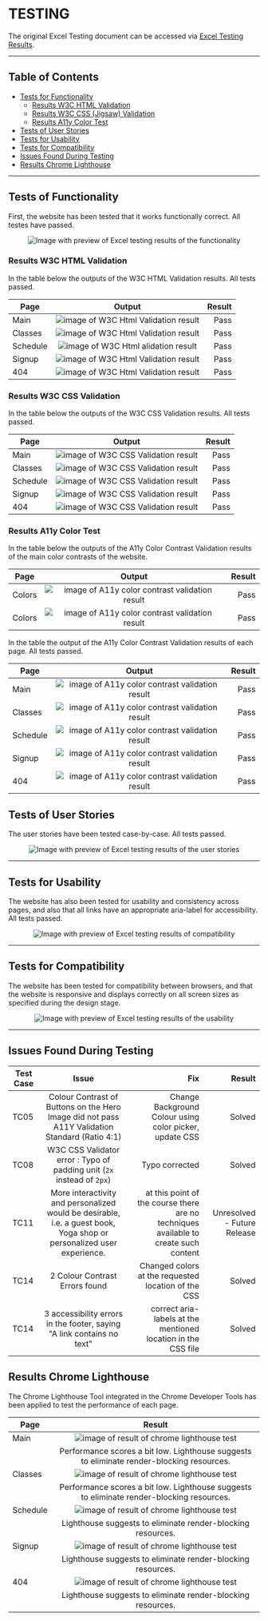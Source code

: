 # TESTING 
The original Excel Testing document can be accessed via [Excel Testing Results](/assets/testing/yoga-studio-test-results.csv).

-----

## Table of Contents 

- [Tests for Functionality ](#tests-of-functionality)
    - [Results W3C HTML Validation](#results-w3c-html-validation)
    - [Results W3C CSS (Jigsaw) Validation ](#results-w3c-css-validation)
    - [Results A11y Color Test](#results-a11y-color-test)
- [Tests of User Stories  ](#tests-of-user-stories)
- [Tests for Usability   ](#tests-for-usability)
- [Tests for Compatibility ](#tests-for-compatibility)
- [Issues Found During Testing ](#issues-found-during-testing)
- [Results Chrome Lighthouse ](#results-chrome-lighthouse)

-----

## Tests of Functionality 

First, the website has been tested that it works functionally correct. All testes have passed.

<p align="center">
<img src="assets/testing/summary-functional.png"
     alt="Image with preview of Excel testing results of the functionality"
     style="max-width:800px" >
</p>

### Results W3C HTML Validation

In the table below the outputs of the W3C HTML Validation results. All tests passed. 

| Page     | Output       | Result |
| -------- |:------------:| ------:|
| Main     | <img src="assets/testing/html-w3c-home.png" alt="image of W3C Html Validation result" >  | Pass   |
| Classes  |  <img src="assets/testing/html-w3c-classes.png" alt="image of W3C Html Validation result" >   | Pass   |
| Schedule |  <img src="assets/testing/html-w3c-schedule.png" alt="image of W3C Html alidation result" >  | Pass   |
| Signup   |  <img src="assets/testing/html-w3c-signup.png" alt="image of W3C Html Validation result" >  | Pass   |
| 404   |  <img src="assets/testing/html-w3c-404.png" alt="image of W3C Html Validation result" >  | Pass   |

### Results W3C CSS Validation

In the table below the outputs of the W3C CSS Validation results. All tests passed. 


| Page     | Output       | Result |
| -------- |:------------:| ------:|
| Main     | <img src="assets/testing/css-1.png" alt="image of W3C CSS Validation result" >  | Pass   |
| Classes  |  <img src="assets/testing/css-2.png" alt="image of W3C CSS Validation result" >   | Pass   |
| Schedule |  <img src="assets/testing/css-3.png" alt="image of W3C CSS Validation result" >  | Pass   |
| Signup   |  <img src="assets/testing/css-4.png" alt="image of W3C CSS Validation result" >  | Pass   |
| 404   |  <img src="assets/testing/css-404.png" alt="image of W3C CSS Validation result" >  | Pass   |

### Results A11y Color Test

In the table below the outputs of the A11y Color Contrast Validation results of the main color contrasts of the website.

| Page     | Output       | Result |
| -------- |:------------:| ------:|
| Colors   | <img src="assets/testing/colors-1.png" alt="image of A11y color contrast validation result" >  | Pass   |
| Colors  |  <img src="assets/testing/colors-2.png" alt="image of A11y color contrast validation result" >   | Pass   |


In the table the output of the A11y Color Contrast Validation results of each page. All tests passed. 

| Page     | Output       | Result |
| -------- |:------------:| ------:|
| Main   | <img src="assets/testing/color-test-home.png" alt="image of A11y color contrast validation result" >  | Pass   |
| Classes  |  <img src="assets/testing/color-test-classes.png" alt="image of A11y color contrast validation result" >   | Pass   |
| Schedule  |  <img src="assets/testing/color-test-schedule.png" alt="image of A11y color contrast validation result" >   | Pass   |
| Signup  |  <img src="assets/testing/color-test-signup.png" alt="image of A11y color contrast validation result" >   | Pass   |
| 404  |  <img src="assets/testing/color-test-404.png" alt="image of A11y color contrast validation result" >   | Pass   |

## Tests of User Stories 

The user stories have been tested case-by-case. All tests passed. 

<p align="center">
<img src="assets/testing/summary-user-stories.png"
     alt="Image with preview of Excel testing results of the user stories"
     style="max-width:800px" >
</p>

-----

## Tests for Usability 

The website has also been tested for usability and consistency across pages, and also that all links have an appropriate aria-label for accessibility. All tests passed. 

<p align="center">
<img src="assets/testing/summary-usability.png"
     alt="Image with preview of Excel testing results of compatibility"
     style="max-width:800px" >
</p>


-----

## Tests for Compatibility 

The website has been tested for compatibility between browsers, and that the website is responsive and displays correctly on all screen sizes as specified during the design stage. 

<p align="center">
<img src="assets/testing/summary-compatibility.png"
     alt="Image with preview of Excel testing results of the usability"
     style="max-width:800px" >
</p>

-----

## Issues Found During Testing 


| Test Case | Issue       | Fix |  Result |
| --------  |:------------:| ------:| ------:|
| TC05      |  Colour Contrast of Buttons on the Hero Image did not pass A11Y Validation Standard (Ratio 4:1)  | Change Background Colour using color picker, update CSS  |  Solved    |
| TC08      |  W3C CSS Validator error : Typo of padding unit (`2x` instead of `2px`) | Typo corrected    |  Solved   |
| TC11      | More interactivity and personalized would be desirable, i.e. a guest book, Yoga shop or personalized user experience.  |  at this point of the course there are no techniques available to create such content   |  Unresolved - Future Release   |
| TC14     |  2 Colour Contrast Errors found | Changed colors at the requested location of the CSS   |  Solved   |
| TC14     |  3 accessibility errors in the footer, saying "A link contains no text" | correct aria-labels at the mentioned location in the CSS file   |  Solved   |

## Results Chrome Lighthouse 

The Chrome Lighthouse Tool integrated in the Chrome Developer Tools has been applied to test the performance of each page. 


| Page     | Result       | 
| -------- |:------------:| 
| Main   | <img src="assets/testing/lighthouse-main.png" alt="image of result of chrome lighthouse test" >  | 
|        |  Performance scores a bit low. Lighthouse suggests to eliminate render-blocking resources. | 
| Classes   | <img src="assets/testing/lighthouse-classes.png" alt="image of result of chrome lighthouse test" >  | 
|        |  Performance scores a bit low. Lighthouse suggests to eliminate render-blocking resources.  | 
| Schedule   | <img src="assets/testing/lighthouse-schedule.png" alt="image of result of chrome lighthouse test" >  | 
|        |  Lighthouse suggests to eliminate render-blocking resources.  | 
| Signup   | <img src="assets/testing/lighthouse-signup.png" alt="image of result of chrome lighthouse test" >  | 
|        |  Lighthouse suggests to eliminate render-blocking resources.   | 
| 404   | <img src="assets/testing/lighthouse-404.png" alt="image of result of chrome lighthouse test" >  | 
|        |  Lighthouse suggests to eliminate render-blocking resources.    | 

